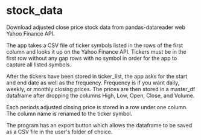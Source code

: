 # stock_data
Download adjusted close price stock data from pandas-datareader web Yahoo Finance API.

The app takes a CSV file of ticker symbols listed in the rows of the first column and looks it up on the Yahoo Finance API.
Tickers must be in the first row without any gap rows with no symbol in order for the app to capture all listed symbols.

After the tickers have been stored in ticker_list, the app asks for the start and end date as well as the frequency.
Frequency is if you want daily, weekly, or monthly closing prices. The prices are then stored in a master_df dataframe after dropping the columns High, Low, Open,
Close, and Volume.

Each periods adjusted closing price is stored in a row under one column. The column name is renamed to the ticker symbol.

The program has an export button which allows the dataframe to be saved as a CSV file in the user's folder of choice.
